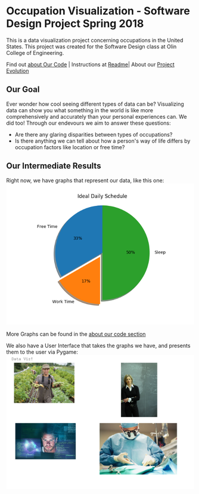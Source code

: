 # Occupation Visualization - Software Design Project Spring 2018

This is a data visualization project concerning occupations in the United States. This project was created for the Software Design class at Olin College of Engineering.

Find out [about Our Code](./AboutOurCode.md) | Instructions at [Readme](./README.md)| About our [Project Evolution](./projectevolution.md)

## Our Goal

Ever wonder how cool seeing different types of data can be? Visualizing data can show you what something in the world is like more comprehensively and accurately than your personal experiences can. 
We did too! Through our endevours we aim to answer these questions:

- Are there any glaring disparities between types of occupations?
- Is there anything we can tell about how a person's way of life differs by occupation factors like location or free time?

## Our Intermediate Results

Right now, we have graphs that represent our data, like this one: 
![](./Pie_Chart.png)

More Graphs can be found in the [about our code section](./AboutOurCode.md)

We also have a User Interface that takes the graphs we have, and presents them to the user via Pygame:
![](./UI_Example.png)


